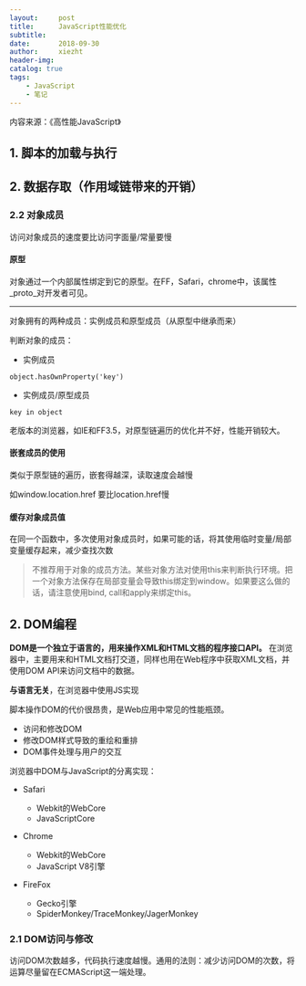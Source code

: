 ```yaml
---
layout:     post
title:      JavaScript性能优化
subtitle:   
date:       2018-09-30
author:     xiezht
header-img: 
catalog: true
tags: 
    - JavaScript
    - 笔记
---
```


内容来源：《高性能JavaScript》


## 1. 脚本的加载与执行

## 2. 数据存取（作用域链带来的开销）

### 2.2 对象成员

访问对象成员的速度要比访问字面量/常量要慢

#### 原型

对象通过一个内部属性绑定到它的原型。在FF，Safari，chrome中，该属性_proto_对开发者可见。
****
对象拥有的两种成员：实例成员和原型成员（从原型中继承而来）

判断对象的成员：

* 实例成员 
```
object.hasOwnProperty('key')
```

* 实例成员/原型成员
```
key in object
```

老版本的浏览器，如IE和FF3.5，对原型链遍历的优化并不好，性能开销较大。

#### 嵌套成员的使用

类似于原型链的遍历，嵌套得越深，读取速度会越慢

如window.location.href 要比location.href慢

#### 缓存对象成员值

在同一个函数中，多次使用对象成员时，如果可能的话，将其使用临时变量/局部变量缓存起来，减少查找次数

> 不推荐用于对象的成员方法。某些对象方法对使用this来判断执行环境。把一个对象方法保存在局部变量会导致this绑定到window。如果要这么做的话，请注意使用bind, call和apply来绑定this。



## 2. DOM编程

**DOM是一个独立于语言的，用来操作XML和HTML文档的程序接口API。**
在浏览器中，主要用来和HTML文档打交道，同样也用在Web程序中获取XML文档，并使用DOM API来访问文档中的数据。

**与语言无关**，在浏览器中使用JS实现

脚本操作DOM的代价很昂贵，是Web应用中常见的性能瓶颈。

* 访问和修改DOM
* 修改DOM样式导致的重绘和重排
* DOM事件处理与用户的交互

浏览器中DOM与JavaScript的分离实现：

* Safari
    + Webkit的WebCore
    + JavaScriptCore

* Chrome
    + Webkit的WebCore
    + JavaScript V8引擎

* FireFox
    + Gecko引擎
    + SpiderMonkey/TraceMonkey/JagerMonkey


### 2.1 DOM访问与修改

访问DOM次数越多，代码执行速度越慢。通用的法则：减少访问DOM的次数，将运算尽量留在ECMAScript这一端处理。

